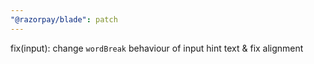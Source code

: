 ```yaml
---
"@razorpay/blade": patch
---
```


fix(input): change `wordBreak` behaviour of input hint text & fix alignment
